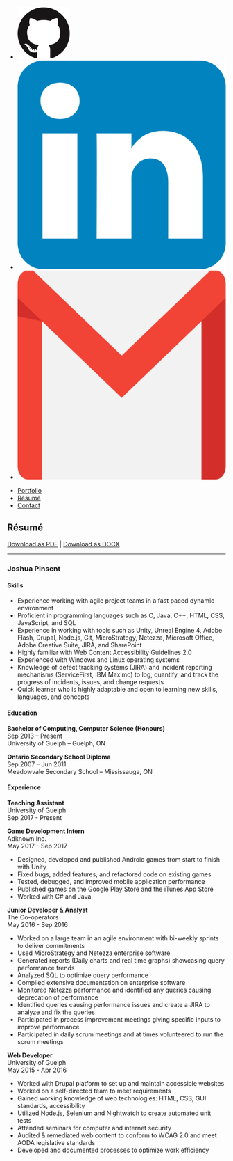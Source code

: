 <div class="media">
	<ul class="media">
		<a href="https://github.com/jpinsent" target="_blank">
			<li class="media"><img class="media" src="assets/images/social-media/GitHub-Mark-120px-plus.png" alt="Joshua Pinsent's Github Profile"></li>
		</a>
		<a href="https://www.linkedin.com/in/joshua-pinsent/" target="_blank">
			<li class="media"><img class="media" src="assets/images/social-media/linkedin-logo.png" alt="Joshua Pinsent's Linkedin Profile"></li>
		</a>
		<a href="mailto:joshpinsent@gmail.com">
			<li class="media"><img class="media" src="assets/images/social-media/gmail-logo-stretched.png" alt="Joshua Pinsent's Gmail"></li>
		</a>
	</ul>
</div>

<ul class="nav">
  <li class="nav"><a href="index.html">Portfolio</a></li>
  <li class="nav"><a href="resume.html">Résumé</a></li>
  <li class="nav"><a href="contact.html">Contact</a></li>
</ul>

## Résumé
<a href="assets/files/JoshuaPinsent-Resume.pdf" target="_blank">Download as PDF</a> | <a href="assets/files/JoshuaPinsent-Resume.docx" target="_blank">Download as DOCX</a>

-------------

### Joshua Pinsent

#### Skills
- Experience working with agile project teams in a fast paced dynamic environment
- Proficient in programming languages such as C, Java, C++, HTML, CSS, JavaScript, and SQL
- Experience in working with tools such as Unity, Unreal Engine 4, Adobe Flash, Drupal, Node.js, Git, MicroStrategy, Netezza, Microsoft Office, Adobe Creative Suite, JIRA, and SharePoint
- Highly familiar with Web Content Accessibility Guidelines 2.0
- Experienced with Windows and Linux operating systems
- Knowledge of defect tracking systems (JIRA) and incident reporting mechanisms (ServiceFirst, IBM Maximo) to log, quantify, and track the progress of incidents, issues, and change requests
- Quick learner who is highly adaptable and open to learning new skills, languages, and concepts

#### Education
**Bachelor of Computing, Computer Science (Honours)**  
Sep 2013 – Present  
University of Guelph – Guelph, ON  
	
**Ontario Secondary School Diploma**  
Sep 2007 – Jun 2011  
Meadowvale Secondary School – Mississauga, ON  

#### Experience
**Teaching Assistant**  
University of Guelph  
Sep 2017 - Present  

**Game Development Intern**  
Adknown Inc.  
May 2017 - Sep 2017  
- Designed, developed and published Android games from start to finish with Unity
- Fixed bugs, added features, and refactored code on existing games
- Tested, debugged, and improved mobile application performance
- Published games on the Google Play Store and the iTunes App Store
- Worked with C# and Java

**Junior Developer & Analyst**  
The Co-operators  
May 2016 - Sep 2016  
- Worked on a large team in an agile environment with bi-weekly sprints to deliver commitments
- Used MicroStrategy and Netezza enterprise software
- Generated reports (Daily charts and real time graphs) showcasing query performance trends
- Analyzed SQL to optimize query performance
- Compiled extensive documentation on enterprise software
- Monitored Netezza performance and identified any queries causing deprecation of performance
- Identified queries causing performance issues and create a JIRA to analyze and fix the queries
- Participated in process improvement meetings giving specific inputs to improve performance
- Participated in daily scrum meetings and at times volunteered to run the scrum meetings

**Web Developer**  
University of Guelph  
May 2015 - Apr 2016  
- Worked with Drupal platform to set up and maintain accessible websites
- Worked on a self-directed team to meet requirements
- Gained working knowledge of web technologies: HTML, CSS, GUI standards, accessibility
- Utilized Node.js, Selenium and Nightwatch to create automated unit tests
- Attended seminars for computer and internet security
- Audited & remediated web content to conform to WCAG 2.0 and meet AODA legislative standards
- Developed and documented processes to optimize work efficiency
